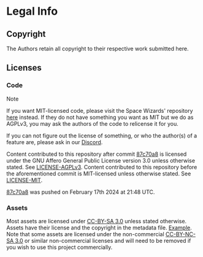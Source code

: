 ﻿# Legal Info

## Copyright

The Authors retain all copyright to their respective work submitted here.

## Licenses

### Code

> [!NOTE]
> If you want MIT-licensed code, please visit the Space Wizards' repository [here](https://github.com/space-wizards/space-station-14/) instead.
> If they do not have something you want as MIT but we do as AGPLv3, you may ask the authors of the code to relicense it for you.
>
> If you can not figure out the license of something, or who the author(s) of a feature are, please ask in our [Discord](https://discord.gg/bA4xrT9fvh).

Content contributed to this repository after commit [87c70a8](https://github.com/Simple-Station/Einstein-Engines/commit/87c70a89a67d0521a56388e6b1c3f2cb947943e4) is licensed under the GNU Affero General Public License version 3.0 unless otherwise stated.
See [LICENSE-AGPLv3](./LICENSE-AGPLv3.txt).
Content contributed to this repository before the aforementioned commit is MIT-licensed unless otherwise stated.
See [LICENSE-MIT](./LICENSE-MIT.txt).

[87c70a8](https://github.com/Simple-Station/Einstein-Engines/commit/87c70a89a67d0521a56388e6b1c3f2cb947943e4) was pushed on February 17th 2024 at 21:48 UTC.

### Assets

Most assets are licensed under [CC-BY-SA 3.0](https://creativecommons.org/licenses/by-sa/3.0/) unless stated otherwise.
Assets have their license and the copyright in the metadata file.
[Example](./Resources/Textures/Objects/Tools/crowbar.rsi/meta.json).
Note that some assets are licensed under the non-commercial [CC-BY-NC-SA 3.0](https://creativecommons.org/licenses/by-nc-sa/3.0/) or similar non-commercial licenses and will need to be removed if you wish to use this project commercially.
